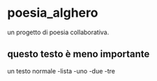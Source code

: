 # poesia_alghero
un progetto di poesia collaborativa.

## questo testo è meno importante

un testo normale
-lista
-uno
-due
-tre
